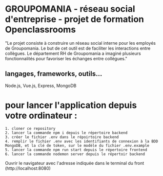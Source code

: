 # GROUPOMANIA - réseau social d'entreprise - projet de formation Openclassrooms

"Le projet consiste à construire un réseau social interne pour les employés de Groupomania. Le
but de cet outil est de faciliter les interactions entre collègues. Le département RH de
Groupomania a imaginé plusieurs fonctionnalités pour favoriser les échanges entre collègues."

## langages, frameworks, outils...

Node.js, Vue.js, Express, MongoDB

# pour lancer l'application depuis votre ordinateur :

    1. cloner ce repository
    2. lancer la commande npm i depuis le répertoire backend
    3. créer le fichier .env dans le répoirtoire backend
    4. remplir le fichier .env avec les identifiants de connexion à la BDD MongoDB, et la clé de token, sur le modèle du fichier .env.example
    5. lancer la commande npm run start depuis le répertoire frontend
    6. lancer la commande nodemon server depuis le répertoir backend

Ouvrir le navigateur avec l'adresse indiquée dans le terminal du front (http://localhost:8080)
